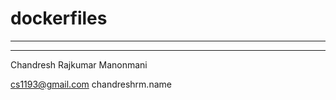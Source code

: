 # dockerfiles

-------------


-------------

Chandresh Rajkumar Manonmani

cs1193@gmail.com
chandreshrm.name

